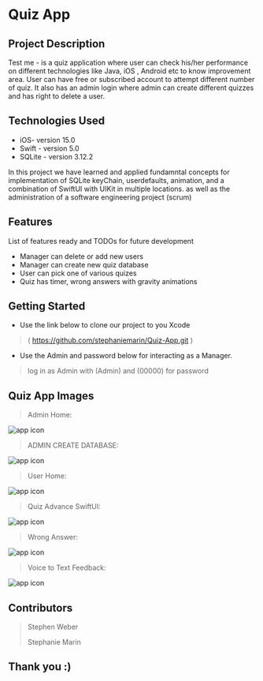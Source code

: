 
# Quiz App

## Project Description

Test me - is a quiz application where user can check his/her performance on different technologies like Java, iOS , Android etc to know improvement area. User can have free or subscribed account to attempt different number of quiz. It also has an admin login where admin can create different quizzes and has right to delete a user. 

## Technologies Used

* iOS- version 15.0
* Swift - version 5.0
* SQLite - version 3.12.2

In this project we have learned and applied fundamntal concepts for implementation of SQLite keyChain, userdefaults, animation, and a combination of SwiftUI with UIKit in multiple locations.  as well as the administration of a software engineering project (scrum)

## Features

List of features ready and TODOs for future development
* Manager can delete or add new users
* Manager can create new quiz database
* User can pick one of various quizes
* Quiz has timer, wrong answers with gravity animations

## Getting Started
* Use the link below to clone our project to you Xcode
>( https://github.com/stephaniemarin/Quiz-App.git )

* Use the Admin and password below for interacting as a Manager.
> log in as Admin with (Admin) and (00000) for password


## Quiz App Images
> Admin Home:  
> 
![app icon](QuizAppImages/AdminHome.png)

> ADMIN CREATE DATABASE:  
> 
![app icon](https://github.com/stephaniemarin/Quiz-App/blob/96110b9cf877d3c8396789cd3a9accb1d4b17f1a/QuizAppImages/AdminCreate%20Database.png)

> User Home:
> 
![app icon](QuizAppImages/UserHome.png)

> Quiz Advance SwiftUI:
> 
![app icon](QuizAppImages/quiz2.png)

> Wrong Answer:
> 
![app icon](QuizAppImages/AnimationWrongAnswer.png)

> Voice to Text Feedback:
> 
![app icon](QuizAppImages/voiceFeedback.png)




## Contributors

> Stephen Weber
> 
> Stephanie Marin

## Thank you :)

